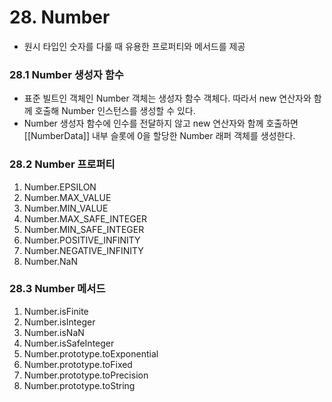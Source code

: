 # 28. Number
- 원시 타입인 숫자를 다룰 때 유용한 프로퍼티와 메서드를 제공

### 28.1 Number 생성자 함수
- 표준 빌트인 객체인 Number 객체는 생성자 함수 객체다. 따라서 new 연산자와 함께 호출해 Number 인스턴스를 생성할 수 있다.
- Number 생성자 함수에 인수를 전달하지 않고 new 연산자와 함께 호출하면 [[NumberData]] 내부 슬롯에 0을 할당한 Number 래퍼 객체를 생성한다.

### 28.2 Number 프로퍼티
1. Number.EPSILON
2. Number.MAX_VALUE
3. Number.MIN_VALUE
4. Number.MAX_SAFE_INTEGER
5. Number.MIN_SAFE_INTEGER
6. Number.POSITIVE_INFINITY
7. Number.NEGATIVE_INFINITY
8. Number.NaN

### 28.3 Number 메서드
1. Number.isFinite
2. Number.isInteger
3. Number.isNaN
4. Number.isSafeInteger
5. Number.prototype.toExponential
6. Number.prototype.toFixed
7. Number.prototype.toPrecision
8. Number.prototype.toString